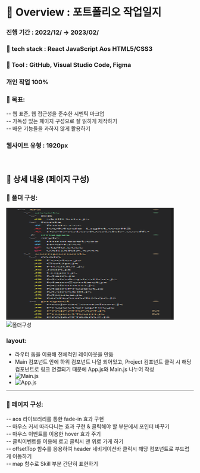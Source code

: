 # 📌 Overview : 포트폴리오 작업일지   
### 진행 기간 : 2022/12/ → 2023/02/
### 📝 tech stack :   React  JavaScript  Aos  HTML5/CSS3
### 🔨 Tool :  GitHub, Visual Studio Code, Figma
### 개인 작업 100%   
### 🔔 목표:   
-- 웹 표준, 웹 접근성을 준수한 시멘틱 마크업 <br>
-- 가독성 있는 페이지 구성으로 잘 읽히게 제작하기<br>
-- 배운 기능들을 과하지 않게 활용하기   
### 웹사이트 유형 : 1920px   

<br>

## 📃 상세 내용 (페이지 구성)  
### 📂 폴더 구성:   
<img src="/pfFold.png" width="450px" height="300px" alt="폴더구성"></img><br>
<img src="/path/to/pfFold2.png" width="450px" height="300px" alt="폴더구성"></img><br>
### layout:
- 라우터 돔을 이용해 전체적인 레이아웃을 만듦
- Main 컴포넌트 안에 하위 컴포넌트 나열 되어있고, Project 컴포넌트 클릭 시 해당 컴포넌트로 링크 연결되기 때문에 App.js와 Main.js 나누어 작성
- <img src="/path/to/pflayout.png" width="450px" height="300px" alt="Main.js"></img><br>
- <img src="/path/to/pflayout2.png" width="450px" height="300px" alt="App.js"></img><br>   
- - -
### 🔖 페이지 구성: <br>
-- aos 라이브러리를 통한 fade-in 효과 구현<br>
-- 마우스 커서 따라다니는 효과 구현 & 클릭해야 할 부분에서 포인터 바꾸기<br>
-- 마우스 이벤트를 이용한 hover 효과 주기<br>
-- 클릭이벤트를 이용해 로고 클릭시 맨 위로 가게 하기<br>
-- offsetTop 함수를 응용하여 header 네비게이션바 클릭시 해당 컴포넌트로 부드럽게 이동하기<br>
-- map 함수로 Skill 부분 간단히 표현하기<br>
